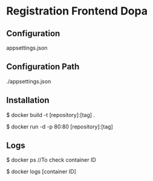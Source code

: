# Registration Frontend Dopa


## Configuration

appsettings.json

## Configuration Path

./appsettings.json

## Installation

$ docker build -t [repository]:[tag] .

$ docker run -d -p 80:80 [repository]:[tag]

## Logs

$ docker ps //To check container ID

$ docker logs [container ID]